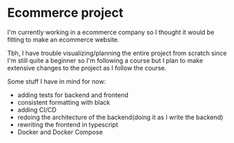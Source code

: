 # Ecommerce project

I'm currently working in a ecommerce company so I thought it would be fitting to make an ecommerce website.

Tbh, I have trouble visualizing/planning the entire project from scratch since I'm still quite a beginner so I'm following a course but I plan to make extensive changes to the project as I follow the course.

Some stuff I have in mind for now:
* adding tests for backend and frontend
* consistent formatting with black
* adding CI/CD
* redoing the architecture of the backend(doing it as I write the backend)
* rewriting the frontend in typescript
* Docker and Docker Compose